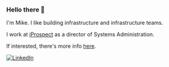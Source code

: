 ### Hello there 👋


I'm Mike. I like building infrastructure and infrastructure teams. 

I work at [iProspect](https://www.iprospect.com) as a director of Systems Administration.  

If interested, there's more info [here](https://mjladd.com).

<a href="https://www.linkedin.com/in/mjladd"><img src="https://img.shields.io/badge/LinkedIn--_.svg?style=social&logo=linkedin" alt="LinkedIn"></a>
